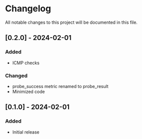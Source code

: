 # Changelog

All notable changes to this project will be documented in this file.

## [0.2.0] - 2024-02-01

### Added

- ICMP checks

### Changed
- probe_success metric renamed to probe_result
- Minimized code

## [0.1.0] - 2024-02-01

### Added

- Initial release